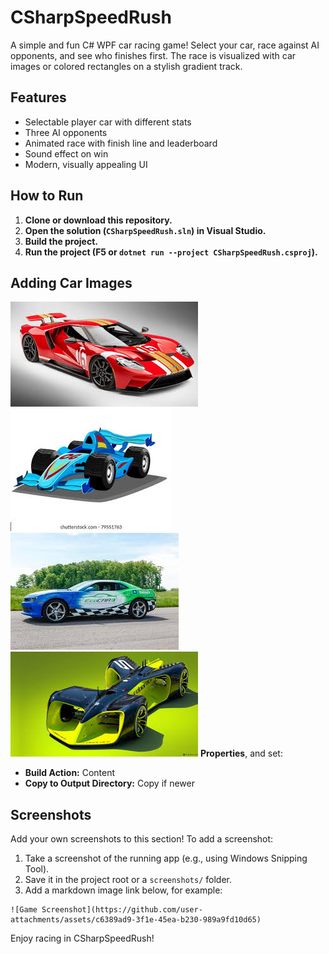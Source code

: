 # CSharpSpeedRush

A simple and fun C# WPF car racing game! Select your car, race against AI opponents, and see who finishes first. The race is visualized with car images or colored rectangles on a stylish gradient track.

## Features
- Selectable player car with different stats
- Three AI opponents
- Animated race with finish line and leaderboard
- Sound effect on win
- Modern, visually appealing UI

## How to Run
1. **Clone or download this repository.**
2. **Open the solution (`CSharpSpeedRush.sln`) in Visual Studio.**
3. **Build the project.**
4. **Run the project (F5 or `dotnet run --project CSharpSpeedRush.csproj`).**

## Adding Car Images
![Red Car](./Assets/car_red.jpeg)
![Blue Car](./Assets/car_blue.jpeg)
![Golden Car](./Assets/car_gold.jpeg)
![Green Car](./Assets/car_green.jpeg)
**Properties**, and set:
  - **Build Action:** Content
  - **Copy to Output Directory:** Copy if newer

## Screenshots
Add your own screenshots to this section! To add a screenshot:
1. Take a screenshot of the running app (e.g., using Windows Snipping Tool).
2. Save it in the project root or a `screenshots/` folder.
3. Add a markdown image link below, for example:

```
![Game Screenshot](https://github.com/user-attachments/assets/c6389ad9-3f1e-45ea-b230-989a9fd10d65)

```

Enjoy racing in CSharpSpeedRush! 
